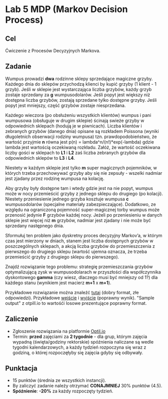# Lab 5 MDP (Markov Decision Process)

## Cel
Ćwiczenie z Procesów Decyzyjnych Markova.

## Zadanie
Wumpus prowadzi **dwa** rodzinne sklepy sprzedające magiczne grzyby. Każdego dnia do sklepów przychodzą klienci by kupić grzyby (1 klient - 1 grzyb). Jeśli w sklepie jest wystarczająca liczba grzybów, każdy grzyb zostaje sprzedany za **g** wumpusodolarów. Jeśli popyt jest większy niż dostępna liczba grzybów, zostają sprzedane tylko dostępne grzyby. Jeśli popyt jest mniejszy, część grzybów zostaje niesprzedana.

Każdego wieczora (po obsłużeniu wszystkich klientów) wumpus i pani wumpusowa (obsługuje w drugim sklepie) ścinają swieże grzyby w odpowiednich sklepach (hodują je w piwnicach). Liczba klientów i zebranych grzybów  (danego dnia) opisane są rozkładem Poissona (wyniki długoletnich obserwacji rodziny wumpusa) tzn. prawdopodobieństwo, że wartość przyjmie **n** równa jest p(n) = lambda^n/(n!)*exp(-lambda) gdzie lambda jest wartością oczekiwaną rozkładu. Załóż, że wartość oczekiwana liczby gości w sklepach to **L1** i **L2** zaś liczba zebranych grzybów dla odpowiednich sklepów to **L3** i **L4**.

Niestety w każdym sklepie jest tylko **m** super magicznych pojemników, w których trzeba przechowywać grzyby aby się nie zepsuły - wszelki nadmiar jest zjadany przez rodzinę wumpusa na kolację.

Aby grzyby były dostępne tam i wtedy gdzie jest na nie popyt, wumpus może w nocy przemieścić grzyby z jednego sklepu do drugiego (po kolacji). Niestety przeniesienie jednego grzyba kosztuje wumpusa **c** wumpusodolarów (specjalne materiały zabezpieczające). Dodatkowo, ze względu na ograniczoną pojemność super-magicznej torby wumpus może przenosić jedynie **F**  grzybów każdej nocy. Jeżeli po przeniesieniu w danych sklepie jest więcej niż **m** grzybów, nadmiar jest zjadany i nie może być sprzedany następnego dnia.

Sformułuj ten problem jako dyskretny proces decyzyjny Markov’a, w którym czas jest mierzony w dniach, stanem jest liczba dostępnych grzybów w poszczególnych sklepach, a akcją liczba grzybów do przemieszczenia z pierwszego do drugiego sklepu (wartość ujemna oznacza, że trzeba przemieścić grzyby z drugiego sklepu do pierwszego). 

Znajdź rozwiązanie tego problemu: strategię przemieszczania grzybów optymalizującą zysk w wumpusodolarach w przyszłości dla współczynnika dyskontowego **gamma** (czy wiesz, dlaczego musi być mniejszy od 1?) dla każdego stanu (wynikiem jest macierz **m+1** x **m+1**).

Przykładowe rozwiązanie można znaleźć [tutaj](sample_solution.py) (dobry format, złe odpowiedzi). Przykładowe [wejście](sample_testcase.in) i [wyjście](sample_testcase.out) (poprawny wynik). "Sample output" z otpill.io to wartośći losowe prezentujące poprawny format.

## Zaliczenie
* Zgłoszenie rozwiązania na platformie [Optil.io](https://www.optil.io/optilion/problem/3168)
* Termin: **przed** zajęciami za **2 tygodnie** - dla grup, którym zajęcia wypadną (święta/godziny rektorskie) spóźnienia naliczane są wedle tygodni kalendarzowych, a każdy tydzień rozpoczyna się wraz z godziną, o której rozpoczęłyby się zajęcia gdyby się odbywały.

## Punktacja
* 15 punktów (średnia ze wszystkich instancji).
* By zaliczyć zadanie należy otrzymać **CONAJMNIEJ** 30% punktów (4.5).
* **Spóźnienie**: **-20%** za każdy rozpoczęty tydzień.
